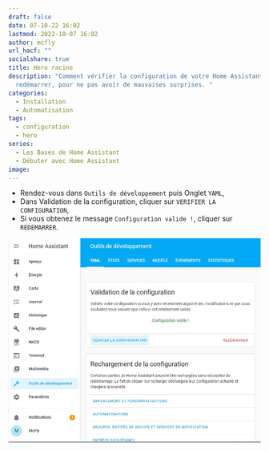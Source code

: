 ```yaml
---
draft: false
date: 07-10-22 16:02
lastmod: 2022-10-07 16:02
author: mcfly
url_hacf: ""
socialshare: true
title: Hero racine
description: "Comment vérifier la configuration de votre Home Assistant avant de
  redémarrer, pour ne pas avoir de mauvaises surprises. "
categories:
  - Installation
  - Automatisation
tags:
  - configuration
  - hero
series:
  - Les Bases de Home Assistant
  - Débuter avec Home Assistant
image:
---
```



* Rendez-vous dans `Outils de développement` puis Onglet `YAML`,
* Dans Validation de la configuration, cliquer sur `VERIFIER LA CONFIGURATION`,
* Si vous obtenez le message `Configuration valide !`, cliquer sur `REDEMARRER`.

![Image Vérifier sa configuration et redémarrer Home Assistant](img/verifier_configuration_redemarrer_instance.jpg "Vérifier sa configuration et redémarrer Home Assistant")